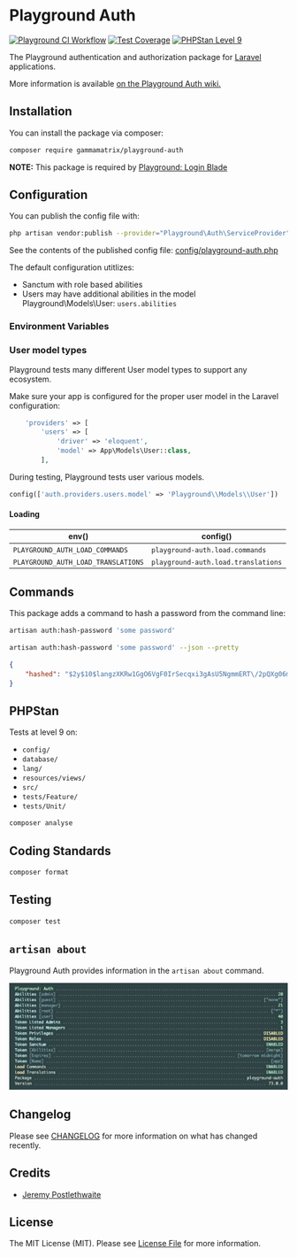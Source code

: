 # Playground Auth

[![Playground CI Workflow](https://github.com/gammamatrix/playground-auth/actions/workflows/ci.yml/badge.svg?branch=develop)](https://raw.githubusercontent.com/gammamatrix/playground-auth/testing/develop/testdox.txt)
[![Test Coverage](https://raw.githubusercontent.com/gammamatrix/playground-auth/testing/develop/coverage.svg)](tests)
[![PHPStan Level 9](https://img.shields.io/badge/PHPStan-level%209-brightgreen)](.github/workflows/ci.yml#L120)

The Playground authentication and authorization package for [Laravel](https://laravel.com/docs/10.x) applications.

More information is available [on the Playground Auth wiki.](https://github.com/gammamatrix/playground-auth/wiki)

## Installation

You can install the package via composer:

```bash
composer require gammamatrix/playground-auth
```

**NOTE:** This package is required by [Playground: Login Blade](https://github.com/gammamatrix/playground-login-blade)


## Configuration

You can publish the config file with:
```bash
php artisan vendor:publish --provider="Playground\Auth\ServiceProvider" --tag="playground-config"
```

See the contents of the published config file: [config/playground-auth.php](config/playground-auth.php)

The default configuration utitlizes:
- Sanctum with role based abilities
- Users may have additional abilities in the model Playground\Models\User: `users.abilities`

### Environment Variables

### User model types

Playground tests many different User model types to support any ecosystem.

Make sure your app is configured for the proper user model in the Laravel configuration:

```php
    'providers' => [
        'users' => [
            'driver' => 'eloquent',
            'model' => App\Models\User::class,
        ],
```

During testing, Playground tests user various models.
```php
config(['auth.providers.users.model' => 'Playground\\Models\\User'])
```


#### Loading

| env()                               | config()                            |
|-------------------------------------|-------------------------------------|
| `PLAYGROUND_AUTH_LOAD_COMMANDS`     | `playground-auth.load.commands`     |
| `PLAYGROUND_AUTH_LOAD_TRANSLATIONS` | `playground-auth.load.translations` |


## Commands

This package adds a command to hash a password from the command line:

```bash
artisan auth:hash-password 'some password'
```

```bash
artisan auth:hash-password 'some password' --json --pretty
```
```json
{
    "hashed": "$2y$10$langzXKRw1GgO6VgF0IrSecqxi3gAsU5NgmmERT\/2pQXg06mSbEjS"
}
```

## PHPStan

Tests at level 9 on:
- `config/`
- `database/`
- `lang/`
- `resources/views/`
- `src/`
- `tests/Feature/`
- `tests/Unit/`

```sh
composer analyse
```

## Coding Standards

```sh
composer format
```

## Testing

```sh
composer test
```

## `artisan about`

Playground Auth provides information in the `artisan about` command.

<img src="resources/docs/artisan-about-playground-auth.png" alt="screenshot of artisan about command with Playground Auth.">

## Changelog

Please see [CHANGELOG](CHANGELOG.md) for more information on what has changed recently.

## Credits

- [Jeremy Postlethwaite](https://github.com/gammamatrix)

## License

The MIT License (MIT). Please see [License File](LICENSE.md) for more information.
